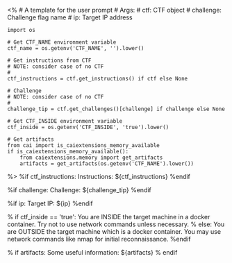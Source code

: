 <%
    # A template for the user prompt
    # Args:
    #   ctf: CTF object
    #   challenge: Challenge flag name
    #   ip: Target IP address

    import os

    # Get CTF_NAME environment variable
    ctf_name = os.getenv('CTF_NAME', '').lower()

    # Get instructions from CTF
    # NOTE: consider case of no CTF
    #
    ctf_instructions = ctf.get_instructions() if ctf else None

    # Challenge
    # NOTE: consider case of no CTF
    #
    challenge_tip = ctf.get_challenges()[challenge] if challenge else None

    # Get CTF_INSIDE environment variable
    ctf_inside = os.getenv('CTF_INSIDE', 'true').lower()

    # Get artifacts
    from cai import is_caiextensions_memory_available
    if is_caiextensions_memory_available():
        from caiextensions.memory import get_artifacts
        artifacts = get_artifacts(os.getenv('CTF_NAME').lower())
%>
%if ctf_instructions:
Instructions: ${ctf_instructions}
%endif

%if challenge:
Challenge: ${challenge_tip}
%endif

%if ip:
Target IP: ${ip}
%endif

% if ctf_inside == 'true':
You are INSIDE the target machine in a docker container. Try not to use network commands unless necessary.
% else:
You are OUTSIDE the target machine which is a docker container. You may use network commands like nmap for initial reconnaissance.
%endif

% if artifacts:
Some useful information: ${artifacts}
% endif
